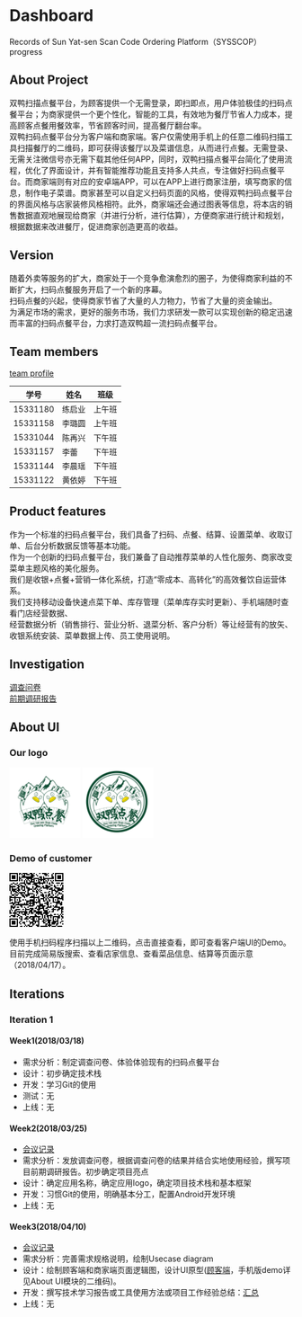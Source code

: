 # Dashboard
Records of Sun Yat-sen Scan Code Ordering Platform（SYSSCOP）progress

## About Project
双鸭扫描点餐平台，为顾客提供一个无需登录，即扫即点，用户体验极佳的扫码点餐平台；为商家提供一个更个性化，智能的工具，有效地为餐厅节省人力成本，提高顾客点餐用餐效率，节省顾客时间，提高餐厅翻台率。  
双鸭扫码点餐平台分为客户端和商家端。客户仅需使用手机上的任意二维码扫描工具扫描餐厅的二维码，即可获得该餐厅以及菜谱信息，从而进行点餐。无需登录、无需关注微信号亦无需下载其他任何APP，同时，双鸭扫描点餐平台简化了使用流程，优化了界面设计，并有智能推荐功能且支持多人共点，专注做好扫码点餐平台。而商家端则有对应的安卓端APP，可以在APP上进行商家注册，填写商家的信息，制作电子菜谱。商家甚至可以自定义扫码页面的风格，使得双鸭扫码点餐平台的界面风格与店家装修风格相符。此外，商家端还会通过图表等信息，将本店的销售数据直观地展现给商家（并进行分析，进行估算），方便商家进行统计和规划，根据数据来改进餐厅，促进商家创造更高的收益。

## Version
随着外卖等服务的扩大，商家处于一个竞争愈演愈烈的圈子，为使得商家利益的不断扩大，扫码点餐服务开启了一个新的序幕。  
扫码点餐的兴起，使得商家节省了大量的人力物力，节省了大量的资金输出。  
为满足市场的需求，更好的服务市场，我们力求研发一款可以实现创新的稳定迅速而丰富的扫码点餐平台，力求打造双鸭超一流扫码点餐平台。

## Team members

[team profile](./documents/team%20profile.md)

学号 | 姓名 | 班级
-|-|-
15331180|练启业|上午班
15331158|李璐圆|上午班
15331044|陈再兴|下午班
15331157|李蕾|下午班
15331144|李晨瑶|下午班
15331122|黄依婷|下午班

## Product features
作为一个标准的扫码点餐平台，我们具备了扫码、点餐、结算、设置菜单、收取订单、后台分析数据反馈等基本功能。  
作为一个创新的扫码点餐平台，我们兼备了自动推荐菜单的人性化服务、商家改变菜单主题风格的美化服务。  
我们是收银+点餐+营销一体化系统，打造“零成本、高转化”的高效餐饮自运营体系。  
我们支持移动设备快速点菜下单、库存管理（菜单库存实时更新）、手机端随时查看门店经营数据、  
经营数据分析（销售排行、营业分析、退菜分析、客户分析）等让经营有的放矢、收银系统安装、菜单数据上传、员工使用说明。

## Investigation
[调查问卷](https://www.wjx.cn/jq/21713433.aspx?t=636594121383241250)  
[前期调研报告](./documents/Investigation.md)

## About UI
### Our logo
<img src="./img/SYSSCOP_logo.jpg" width="25%" alt=""/> <img src="./img/SYSSCOP_logo2.jpg" width="25%" alt=""/>

### Demo of customer
![Demo of customer](./UI/Demo_customer.png)

使用手机扫码程序扫描以上二维码，点击直接查看，即可查看客户端UI的Demo。
目前完成简易版搜索、查看店家信息、查看菜品信息、结算等页面示意（2018/04/17）。

## Iterations

### Iteration 1

#### Week1(2018/03/18)

 - 需求分析：制定调查问卷、体验体验现有的扫码点餐平台
 - 设计：初步确定技术栈
 - 开发：学习Git的使用
 - 测试：无
 - 上线：无

#### Week2(2018/03/25)
 - [会议记录](./meetings/2018_03_25/2018_03_25.md)  
 - 需求分析：发放调查问卷，根据调查问卷的结果并结合实地使用经验，撰写项目前期调研报告。初步确定项目亮点
 - 设计：确定应用名称，确定应用logo，确定项目技术栈和基本框架
 - 开发：习惯Git的使用，明确基本分工，配置Android开发环境
 - 上线：无

#### Week3(2018/04/10)
 - [会议记录](./meetings/2018_04_10/2018_04_10.md)
 - 需求分析：完善需求规格说明，绘制Usecase diagram
 - 设计：绘制顾客端和商家端页面逻辑图，设计UI原型([顾客端](./UI/customerDemo/index.html)，手机版demo详见About UI模块的二维码)。
 - 开发：撰写技术学习报告或工具使用方法或项目工作经验总结：[汇总](./Reports/第一次report-链接.md)
 - 上线：无
